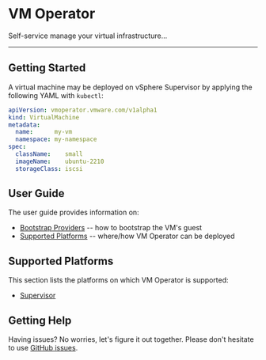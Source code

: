 # VM Operator

Self-service manage your virtual infrastructure...

---
## Getting Started

A virtual machine may be deployed on vSphere Supervisor by applying the following YAML with `kubectl`:

```yaml
apiVersion: vmoperator.vmware.com/v1alpha1
kind: VirtualMachine
metadata:
  name:      my-vm
  namespace: my-namespace
spec:
  className:    small
  imageName:    ubuntu-2210
  storageClass: iscsi
```

## User Guide
 
The user guide provides information on:

* [Bootstrap Providers](./user-guide/bootstrap.md) -- how to bootstrap the VM's guest
* [Supported Platforms](./user-guide/platforms.md) -- where/how VM Operator can be deployed

## Supported Platforms

This section lists the platforms on which VM Operator is supported:

* [Supervisor](./user-guide/platforms/supervisor.md)

## Getting Help

Having issues? No worries, let's figure it out together. Please don't hesitate to use [GitHub issues](https://github.com/vmware-tanzu/vm-operator/issues).
